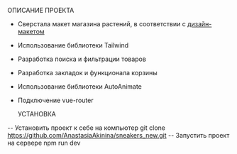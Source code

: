 ОПИСАНИЕ ПРОЕКТА

- Сверстала макет магазина растений, в соответствии с [дизайн-макетом](https://www.figma.com/design/fw0toTyXMwM1y4WIe0YFrJ/React-Sneakers?node-id=60-2)
- Использование библиотеки Tailwind
- Разработка поиска и фильтрации товаров
- Разработка закладок и функционала корзины
- Использование библиотеки AutoAnimate
- Подключение vue-router

  УСТАНОВКА

-- Установить проект к себе на компьютер git clone https://github.com/AnastasiaAkinina/sneakers_new.git
-- Запустить проект на сервере npm run dev
